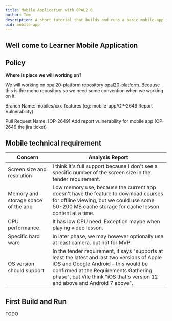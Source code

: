 ```yaml
---
title: Mobile Application with OPAL2.0
author: Tom
description: A short tutorial that builds and runs a basic mobile-app in OPAL2.0.
uid: mobile-app
---
```


## Well come to Learner Mobile Application

## Policy

**Where is place we will working on?**

We will working on opal20-platform repository [opal20-platform](https://dev.azure.com/orientsoftwaredevelopment/OPAL20/_git/opal20-platform). Because this is the mono repository so we need some convention when we working on it:

Branch Name: mobiles/xxx_features (eg: mobile-app/OP-2649 Report Vulnerability)

Pull Request Name: [OP-2649] Add report vulnerability for mobile app (OP-2649 the jira ticket)

## Mobile technical requirement

| **Concern**                         | **Analysis Report**                |
|-------------------------------------|------------------------------------|
| Screen size and resolution          | I think it's full support because I don't see a specific number of the screen size in the tender requirement.
| Memory and storage space of the app | Low memory use, because the current app doesn't have the feature to download courses for offline viewing, but we could use some 50-200 MB cache storage for cache lesson content at a time.
| CPU performance                     | It has low CPU need. Exception maybe when playing video lesson.
| Specific hard ware                  | In later phase, we may however optionally use at least camera. but not for MVP.
| OS version should support           | In the tender requirement, it says "supports at least the latest and last two versions of Apple iOS and Google Android – this would be confirmed at the Requirements Gathering phase", but  Vile think "iOS that's version 12 and above and Android 7 above".

## First Build and Run
TODO
